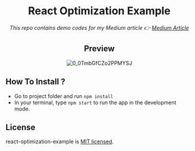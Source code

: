 <div align="center">
  
# React Optimization Example

<i>This repo contains demo codes for my Medium article 👉  <a href="https://medium.com/@tsafaelmali/react-memoization-nedir-reactta-nas%C4%B1l-kullan%C4%B1l%C4%B1r-453035a3630f">Medium Article</a></i>

## Preview 

![0_0TmbGfCZo2PPMYSJ](https://user-images.githubusercontent.com/17435062/95010801-f39ab300-0634-11eb-81d5-d72cec82d117.gif)

</div>

## How To Install ? 

- Go to project folder and run ```npm install``` 
- In your terminal, type ```npm start``` to run the app in the development mode.

## License

react-optimization-example is [MIT licensed](./LICENSE).

